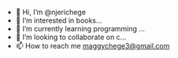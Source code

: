 - 👋 Hi, I’m @njerichege
- 👀 I’m interested in books...
- 🌱 I’m currently learning programming ...
- 💞️ I’m looking to collaborate on c...
- 📫 How to reach me maggychege3@gmail.com

<!---
njerichege/njerichege is a ✨ special ✨ repository because its `README.md` (this file) appears on your GitHub profile.
You can click the Preview link to take a look at your changes.
--->
